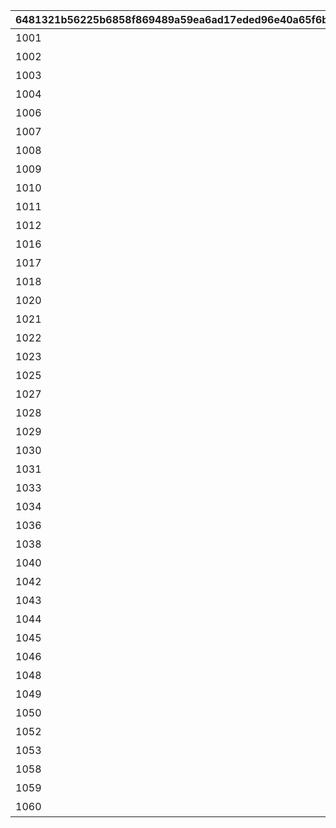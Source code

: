 |6481321b56225b6858f869489a59ea6ad17eded96e40a65f6bb27fa20854a260|ad5794c0e0e5cc9f450df0b205592b5e7b615fa37b8e971a6178c96728a76d1d|88551a6ca5dd657048a1f2da4ba4dfb5035e6f5ca6b5c1cf3ed6894afa342cdb|d57c1214cb93b174c98e7353e9bae364d1a15c789b02105a91056f96cfe951af|fb5982631dc27a1f4f8f32e1b58efc8078a212b410831f54248c11bf984eb6ac|f0c20bf2dda242ab4ae415b8d6519c642b4b21f37727c36cd1768865ba478819|cc92b7a2bb933e3fe4a8de8c7b939736037a7fecdc82bb73f3b4de14ba64a07f|b7d93bb8453914449f1fd8529ce617f02022c6778bea141c5b2730fdda1b64f8|87318fb8009bcdc66b41537dd5608bf51783feefd09c6659059900d9fa5bdec2|17b15c37440540cc209b802a09377b7fcda6ab9a25bc1c67cecd554f5b05825c|63832dce2b2576b8b39578bdbdc2ac250727324ce2c8d3914ab9f0bdba77fa6c|4c467e5448c5b492e3d3dfcd535623f904cd464bf59cbba76dbcb5ea477ed73b|b08083d5eea95bb82ca9a56443769ef12055576ee634e10d0f2114edb510ffd1|40fe94dc6970912090b9669628489db941821bd277bb4e8b2867268e9cb0ac63|063ae0d35c007f89c6a00ceabdb6eae74c71f5a4c67da4b194f4efc3b11cd431|
| --- | --- | --- | --- | --- | --- | --- | --- | --- | --- | --- | --- | --- | --- | --- |
|1001|春咲 ひより|1|2|1|0|0|1.4|0|0|お！\nあそこに困ってそうな人発見！|0|ヒヨリでっす♪\n元気いっぱいがんばるよ♪|ねぇねぇ、騎士クン\n手伝ってあげようよ～|1|
|1002|草野 優衣|1|2|1|0|0|1.4|0|0|大切な人を\n守れるようになりたい…って|0|みんなみたいに\nわたしも強くならなきゃ|わ、わたし、\nなに言ってるんだろ\nあはは…|1|
|1003|士条 怜|1|2|1|0|0|1.4|0|0|キミに必要な集中力と感性が|0|フェンシングを始めてみては？|少しは磨かれると思いますよ。|1|
|1004|穂高 みそぎ|1|2|1|0|0|1.5|0|0|今日はなにして遊ぶ？|0|ねぇ、にいちゃん！|みそぎはねぇ、\nかくれんぼやりたい！|1|
|1006|風宮 あかり|1|2|1|0|0|1.4|0|0|ねぇ…|0|風宮あかりです|私といっしょに…\nいかない？|1|
|1007|出雲 宮子|1|2|1|0|0|1.5|0|0|プリンたべたいのー|0|出雲宮子なのー|食べ物の恨みは怖いのー|1|
|1008|虹村 雪|1|2|1|0|0|1.4|0|0|キミもボクの美貌に\n吸い寄せられたんだね。|0|ボクは虹村雪。|いいよ。\n見られることは運命さ…|1|
|1009|柊杏奈|1|2|1|0|0|1.4|0|0|我が真名は\nアンネローゼ・フォン・シュテッヒパルム！|0|フッ…聞いて後悔するがいい！|人呼んで「疾風の冥姫」!!|1|
|1010|姫宮 真歩|1|2|1|0|0|1.5|0|0|うさぎさん、\n運命の王子はんに巡りあわせてくれて|0|マホマホ王国のプリンセス、\nまほ姫どす|ほんまおおきにやわ～♪|1|
|1011|衣之咲 璃乃|1|2|1|0|0|1.4|0|0|生き別れたお兄ちゃんを探して\n三千世界！|0|衣之咲璃乃です！|ここで会ったが\n100年目～！|1|
|1012|柏崎 初音|1|2|1|0|0|1.4|0|0|ち、超能力って…\n何のことかな～？|0|私はハツネ、\n結構強いんだよ。\nきらーん☆|…って、お願い！\n誰にも言わないでおいて～！|1|
|1016|美波 鈴奈|1|2|1|0|0|1.4|0|0|一応カリスマ読モJKやってまっす！|0|ちょす！\n美波鈴奈だよ～♪|ヒデサイまぢ\nGF（グッドフィーリング）～♪|1|
|1017|喜屋武 香織|1|2|1|0|0|1.4|0|0|東京は遊園地みたいなところさー|0|はいたーい。\n喜屋武香織さー。|でも、沖縄もとってもいいとこさー|1|
|1018|支倉 伊緒|1|2|1|0|0|1.4|0|0|先生って呼ばれるのは\nくすぐったいから|0|支倉伊緒です。|イオちゃんって呼んでね。|1|
|1020|茜 ミミ|1|2|1|0|0|1.5|0|0|あ！/\お兄ちゃ～ん\nまってよ～|0|ふえ…？\nミミ、むずかしいこと\nよくわかんない…|ミミをおいてかないでぇ～|1|
|1021|栗林 くるみ|1|2|1|0|0|1.5|0|0|あの……\nふぇ……|0|あ…あの…えっと…\n栗…林…くるみ…です……|ふぇぇぇぇぇん……|1|
|1022|風宮 より|1|2|1|0|0|1.4|0|0|こんな私に貴重な時間を\n割いていただき、|0|風宮よりです。\nあああああ！|なんてありがとうございます！|1|
|1023|北条 綾音|1|2|1|0|0|1.5|0|0|おにいちゃんどこいくの？\nえ？|0|私、アヤネ！\nぷうきちと一緒についてってあげるね！|私こっち行きたいー\nね、早く早くー|1|
|1025|天野 すずめ|1|2|1|0|0|1.4|0|0|ふ、不束者ですが\nどうぞ末永く…って、|0|わっ…わっ…私、\n天野すずめといいます！|これて何か違う…\nあああすみません！|1|
|1027|倉石 恵理子|1|2|1|0|0|1.4|0|0|あなたは…運命の……\n伴侶……|0|……クスクス…私は\n…倉石恵理子……|離しませんわ………\n絶対に…!!|1|
|1028|佐々木 咲恋|1|2|1|0|0|1.4|0|0|その無駄を省くことができれば、\nもっと余裕のある暮らしができるっ！|0|佐々木咲恋よ。\nねえ、世の中に無駄なことが\n多すぎると思わない？|…そうでしょ？？|1|
|1029|桜井 望|1|2|1|0|0|1.4|0|0|ぇっと…\nキミ、私のこと知らないの?!|0|桜井望だよ！\nよろしくねっ|あはは、\n私もまだまだだなぁ～|1|
|1030|ニノン・ジュベール|1|2|1|0|0|1.4|0|0|初めまして、\n私はニノン・ジュベール申すデス！|0|デケデケデンっ！|ショーグン、\nワタシと一緒に天下統一デース！|1|
|1031|上喜 しのぶ|1|2|1|0|0|1.4|0|0|でもって私の隣にいるのが……\nえ、見えない？|0|上喜しのぶです。\n手元のドクロが父です。|おかしいですね……|1|
|1033|野戸まひる|1|2|1|0|0|1.5|0|0|けんども\nそれには足りないモンが…|0|目指すはビッグな\nお笑い芸人だっぺ！|そう、\nオラのボケに突っ込める相方が…！|1|
|1034|綾瀬 ゆかり|1|2|1|0|0|1.4|0|0|ちょっと緊張しちゃって…|0|あの…私…綾瀬ゆかりです…\nあの…ごめんなさい！|ちょ\nちょっと一杯飲んできます…！|1|
|1036|氷川 鏡華|1|2|1|0|0|1.5|0|0|知らない人とは話しちゃいけないので|0|氷川鏡華…です|これ以上お話しすることは…\nないです！|1|
|1038|柏崎 栞|1|2|1|0|0|1.4|0|0|……あ、アラーム。|0|柏崎…栞です。|私体が弱いから、\n30分に一度休憩しないと\nいけないんです。|1|
|1040|双葉 碧|1|2|1|0|0|1.4|0|0|私、一人も友達がいなくて……|0|ふ、双葉碧です。|野に咲く花が、\n唯一の話相手です。|1|
|1042|三角 千歌|1|2|1|0|0|1.4|0|0|私の歌声で、\n皆さんが幸せになってくれたらいいなって…|0|三角千歌です。|そう思っています。|1|
|1043|安芸 真琴|1|2|1|0|0|1.4|0|0|あぁ？\nお前のそいつの仲間か？|0|安芸真琴だ。|う、疑ってすまなかったな…|1|
|1044|イリヤ・オーンスタイン|1|2|1|0|0|1.4|0|0|生けとし生ける全ての者よ！|0|わらわこそは夜を総べる者！|わらわの偉大な力に\nひれ伏すがいい！\nはっはっは！|1|
|1045|遠見 空花|1|2|1|0|0|1.4|0|0|ぐふふふふ……はっ！|0|そこで騎士は妖精を乱暴に……|ｌク、クウカに何かご用ですか!?|1|
|1046|宮坂たまき|1|2|1|0|0|1.4|0|0|自由気ままで♪\n寝て遊んで、食べてケンカして…|0|宮坂たまきにゃ♪\n猫はいいにゃよ？|う～ん…\n猫ってホントに最高にゃ～♪|1|
|1048|大神 美冬|1|2|1|0|0|1.4|0|0|それでは早速クエストに…|0|大神美冬よ！|…と思ったら\nバイトの時間だ！\nまたあとでね！|1|
|1049|星野静流|1|2|1|0|0|1.4|0|0|クエストもバトルも\n掃除も洗濯も|0|星野静流だよ！|お姉ちゃんがぜ～んぶ\nやってあげるからね！|1|
|1050|玉泉美咲|1|2|1|0|0|1.5|0|0|見ての通りの\nセクシー美少女で|0|アタシは玉泉美咲。|学校では誰もが憧れる\nアイドル的な存在ってやつよ♪|1|
|1052|リマ|1|2|1|0|0|1.4|0|0|？？？？|0|？？？|？？？？|1|
|1053|モニカ・ヴァイスヴィント|1|2|1|0|0|1.5|0|0|菓子でつろうなどと\n稚拙な策を……|0|モニカ・ヴァイスヴィントだ。|そ、そこまでいうなら\nもらってやる|1|
|1058|ペコリーヌ|1|2|1|0|0|1.5|0|0|菓子でつろうなどと\n稚拙な策を……|0|モニカ・ヴァイスヴィントだ。|そ、そこまでいうなら\nもらってやる|1|
|1059|コッコロ|1|2|1|0|0|1.5|0|0|菓子でつろうなどと\n稚拙な策を……|0|モニカ・ヴァイスヴィントだ。|そ、そこまでいうなら\nもらってやる|1|
|1060|キャル|1|2|1|0|0|1.5|0|0|菓子でつろうなどと\n稚拙な策を……|0|モニカ・ヴァイスヴィントだ。|そ、そこまでいうなら\nもらってやる|1|
